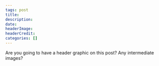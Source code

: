 ```yaml
---
tags: post
title: 
description: 
date: 
headerImage: 
headerCredit: 
categories: []
---
```


Are you going to have a header graphic on this post?
Any intermediate images?
